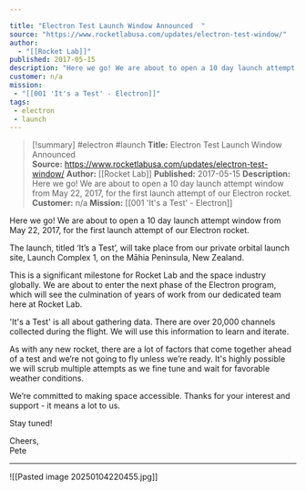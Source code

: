 ```yaml
---

title: "Electron Test Launch Window Announced  "
source: "https://www.rocketlabusa.com/updates/electron-test-window/"
author:
  - "[[Rocket Lab]]"
published: 2017-05-15
description: "Here we go! We are about to open a 10 day launch attempt window from May 22, 2017, for the first launch attempt of our Electron rocket."
customer: n/a
mission:
 - "[[001 'It's a Test' - Electron]]"
tags:
 - electron
 - launch
---
```

>[!summary]
#electron #launch
**Title:** Electron Test Launch Window Announced  
**Source:** https://www.rocketlabusa.com/updates/electron-test-window/
**Author:** [[Rocket Lab]]
**Published:** 2017-05-15
**Description:** Here we go! We are about to open a 10 day launch attempt window from May 22, 2017, for the first launch attempt of our Electron rocket.
**Customer:** n/a
**Mission:** [[001 'It's a Test' - Electron]]

Here we go! We are about to open a 10 day launch attempt window from May 22, 2017, for the first launch attempt of our Electron rocket.

The launch, titled ‘It’s a Test’, will take place from our private orbital launch site, Launch Complex 1, on the Māhia Peninsula, New Zealand.

This is a significant milestone for Rocket Lab and the space industry globally. We are about to enter the next phase of the Electron program, which will see the culmination of years of work from our dedicated team here at Rocket Lab.

'It's a Test' is all about gathering data. There are over 20,000 channels collected during the flight. We will use this information to learn and iterate.

As with any new rocket, there are a lot of factors that come together ahead of a test and we’re not going to fly unless we’re ready. It's highly possible we will scrub multiple attempts as we fine tune and wait for favorable weather conditions.

We’re committed to making space accessible. Thanks for your interest and support - it means a lot to us.

Stay tuned!

Cheers,  
Pete

---

![[Pasted image 20250104220455.jpg]]